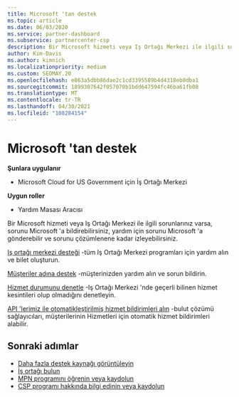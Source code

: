 ```yaml
---
title: Microsoft 'tan destek
ms.topic: article
ms.date: 06/03/2020
ms.service: partner-dashboard
ms.subservice: partnercenter-csp
description: Bir Microsoft hizmeti veya Iş Ortağı Merkezi ile ilgili sorunlar yaşıyorsanız, yardım için Microsoft 'a gönderebilir ve sorunu çözümlenene kadar izleyebilirsiniz.
author: Kim-Davis
ms.author: kimnich
ms.localizationpriority: medium
ms.custom: SEOMAY.20
ms.openlocfilehash: e863a5dbb86dae2c1cd3395589b4d4318eb0dba1
ms.sourcegitcommit: 1899307642f057070b1bdd647594fc46ba61fb08
ms.translationtype: MT
ms.contentlocale: tr-TR
ms.lasthandoff: 04/30/2021
ms.locfileid: "108284154"
---
```

# <a name="support-from-microsoft"></a>Microsoft 'tan destek

**Şunlara uygulanır**

- Microsoft Cloud for US Government için İş Ortağı Merkezi

**Uygun roller**

- Yardım Masası Aracısı

Bir Microsoft hizmeti veya Iş Ortağı Merkezi ile ilgili sorunlarınız varsa, sorunu Microsoft 'a bildirebilirsiniz, yardım için sorunu Microsoft 'a gönderebilir ve sorunu çözümlenene kadar izleyebilirsiniz.

[Iş ortağı merkezi desteği](report-problems-with-partner-center.md) -tüm Iş Ortağı Merkezi programları için yardım alın ve bilet oluşturun.

[Müşteriler adına destek](report-problems-on-behalf-of-a-customer.md) -müşterinizden yardım alın ve sorun bildirin.

[Hizmet durumunu denetle](check-service-health.md) -Iş Ortağı Merkezi 'nde geçerli bilinen hizmet kesintileri olup olmadığını denetleyin.

[API 'lerimiz ile otomatikleştirilmiş hizmet bildirimleri alın](get-automated-service-notifications-with-our-apis.md) -bulut çözümü sağlayıcıları, müşterilerinin Hizmetleri için otomatik hizmet bildirimleri alabilir.

## <a name="next-steps"></a>Sonraki adımlar

- [Daha fazla destek kaynağı görüntüleyin](https://partner.microsoft.com/support/?stage=1)
- [İş ortağı bulun](find-a-partner.md)
- [MPN programını öğrenin veya kaydolun](https://partner.microsoft.com/membership)
- [CSP programı hakkında bilgi edinin veya kaydolun](https://partner.microsoft.com/membership/cloud-solution-provider)
